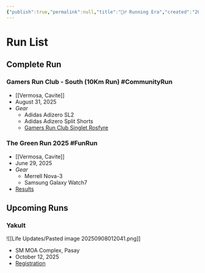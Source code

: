 ```yaml
---
{"publish":true,"permalink":null,"title":"🏃‍♂️ Running Era","created":"2025-09-07","modified":"2025-09-08 00:54:08","published":null,"tags":["#Health","#Hobby"],"cssclasses":null,"draft":false,"comments":false,"description":null,"date":"2025-09-08 00:53:59","date_created":null,"aliases":null}
---
```


# Run List 

## Complete Run

### Gamers Run Club - South (10Km Run) #CommunityRun 
- [[Vermosa, Cavite]]
- August 31, 2025
- *Gear*
	- Adidas Adizero SL2 
	- Adidas Adizero Split Shorts
	- [Gamers Run Club Singlet Rosfyre](https://planbnck.gg/products/singlet-rosefyre?variant=47457189331166)

<center><div class="strava-embed-placeholder" data-embed-type="activity" data-embed-id="15642410874" data-style="standard" data-from-embed="false"></div><script src="https://strava-embeds.com/embed.js"></script></center>

### The Green Run 2025 #FunRun
- [[Vermosa, Cavite]]
- June 29, 2025
- *Gear*
	- Merrell Nova-3
	- Samsung Galaxy Watch7
- [Results](https://ayalaland.myruntime.com/analytics/the-green-run-2025#/?category=undefined&bibNumber=5025)

## Upcoming Runs
### Yakult 
![[Life Updates/Pasted image 20250908012041.png]]
- SM MOA Complex, Pasay
- October 12, 2025
- [Registration](https://registration.yakult10miler.com/register)



<center><div class="strava-embed-placeholder" data-embed-type="activity" data-embed-id="14946444880" data-style="standard" data-from-embed="false"></div><script src="https://strava-embeds.com/embed.js"></script></center>


